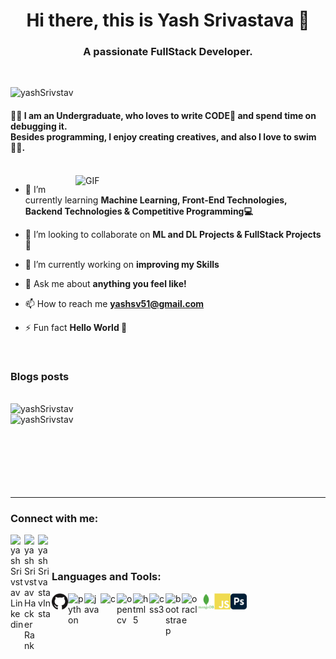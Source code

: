 <h1 align="center">Hi there, this is Yash Srivastava 👋</h1>
<h3 align="center">A passionate FullStack Developer.</h3>

<br>

<p align="left"> <img src="https://komarev.com/ghpvc/?username=yashSrivstav" alt="yashSrivstav" /> </p>

#### 👩‍🎓 I am an Undergraduate, who loves to write CODE👾 and spend time on debugging it.<br>Besides programming, I enjoy creating creatives, and also I love to swim🏊‍♂️.

<br />
<img align="right" alt="GIF" src="https://media1.giphy.com/media/p4NLw3I4U0idi/200.webp?cid=ecf05e47ut5pr45pj9m7x00dco0dgwmqq1so04zmjkqx6daz&rid=200.webp" width="400px" />

- 🌱 I’m currently learning **Machine Learning, Front-End Technologies, Backend Technologies & Competitive Programming💻**

- 👯 I’m looking to collaborate on **ML and DL Projects & FullStack Projects🤖**

- 🔭 I’m currently working on **improving my Skills**

- 💬 Ask me about **anything you feel like!**

- 📫 How to reach me **yashsv51@gmail.com**

- ⚡ Fun fact **Hello World 🤣**

<br>

### Blogs posts
<!-- BLOG-POST-LIST:START -->
<!-- BLOG-POST-LIST:END -->
<br>

<img src="https://github-readme-stats.vercel.app/api/top-langs/?username=yashSrivstav&layout=compact&hide=html&hide_border=true,issues&theme=gruvbox" alt="yashSrivstav" />
<br />
<img align="left" src="https://github-readme-stats.vercel.app/api?username=yashSrivstav&show_icons=true&hide_border=true&count_private=true&hide=prs,issues&theme=gruvbox" alt="yashSrivstav" />
<br />
<br />
<br />
<br />
<br />
<br />
<br />

<hr>

### Connect with me:
<a href="https://www.linkedin.com/in/yashSrivstav/" target="_blank">
  <img align="left" alt="yashSrivstavLinkedin" | Linkedin" title="LinkedIn"  width="22px" src="https://cdn.jsdelivr.net/npm/simple-icons@v3/icons/linkedin.svg" > 
</a>                                                                                                                                     
<a href="https://www.hackerrank.com/_181500829" target="_blank">
  <img align="left" alt="yashSrivstavHackerRank" | HackerRank" title="HackerRank" width="22px" src="https://cdn.jsdelivr.net/npm/simple-icons@v3/icons/hackerrank.svg"> 
</a>               
<a href="https://www.instagram.com/ya_iamraj/" target="_blank">
  <img align="left" alt="yashSrivastavInsta" title="Instagram" width="22px" src="https://cdn.jsdelivr.net/npm/simple-icons@3.0.1/icons/instagram.svg">
</a>
<br />
<br />

### Languages and Tools:
<img align="left" alt="GitHub" title="Github" width="26px" src="https://raw.githubusercontent.com/github/explore/78df643247d429f6cc873026c0622819ad797942/topics/github/github.png" />

<img align="left" alt="python" title="Python" width="26px" src="https://devicons.github.io/devicon/devicon.git/icons/python/python-original.svg" />

<img align="left" alt="java" title="Java" width="26px" src="https://devicons.github.io/devicon/devicon.git/icons/java/java-original-wordmark.svg" />

<img align="left" alt="c" title="C" width="26px" src="https://devicons.github.io/devicon/devicon.git/icons/c/c-original.svg" />

<img align="left" alt="opencv" title="OpenCV" width="26px" src="https://www.vectorlogo.zone/logos/opencv/opencv-icon.svg" width="40" />

<img align="left" alt="html5" title="HTML5" width="26px" src="https://devicons.github.io/devicon/devicon.git/icons/html5/html5-original-wordmark.svg" />

<img align="left" alt="css3" title="CSS3" width="26px" src="https://devicons.github.io/devicon/devicon.git/icons/css3/css3-original-wordmark.svg" />

<img align="left" alt="bootstrap" title="Bootstrap4 & Bootstrap5" width="26px" src="https://devicons.github.io/devicon/devicon.git/icons/bootstrap/bootstrap-plain.svg" /> 

<img align="left" alt="oracle" title="Oracle" width="26px" src="https://devicons.github.io/devicon/devicon.git/icons/oracle/oracle-original.svg" /> 

<img align="left" alt="Mongo" title="Mongo" width="26px" src="https://raw.githubusercontent.com/devicons/devicon/master/icons/mongodb/mongodb-plain-wordmark.svg" /> 

<img align="left" alt="JavaScript" title="JavaScript" width="26px" src="https://raw.githubusercontent.com/devicons/devicon/master/icons/javascript/javascript-plain.svg" /> 

<img align="left" alt="PhotoShop" title="PhotoShop" width="26px" src="https://raw.githubusercontent.com/devicons/devicon/master/icons/photoshop/photoshop-plain.svg" /> 

<br /><br />